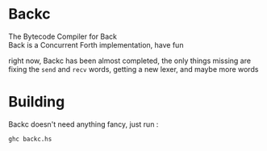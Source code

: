 # Backc
The Bytecode Compiler for Back   
Back is a Concurrent Forth implementation, have fun

right now, Backc has been almost completed, the only things missing are fixing the `send` and `recv` words, getting a new lexer, and maybe more words

# Building
Backc doesn't need anything fancy, just run :
```shell
ghc backc.hs
```
